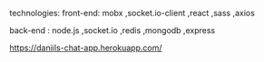 technologies: 
front-end: mobx ,socket.io-client ,react ,sass ,axios

back-end : node.js ,socket.io ,redis ,mongodb ,express

https://daniils-chat-app.herokuapp.com/
